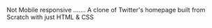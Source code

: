 Not Mobile responsive .......
A clone of Twitter's homepage built from Scratch with just HTML & CSS
